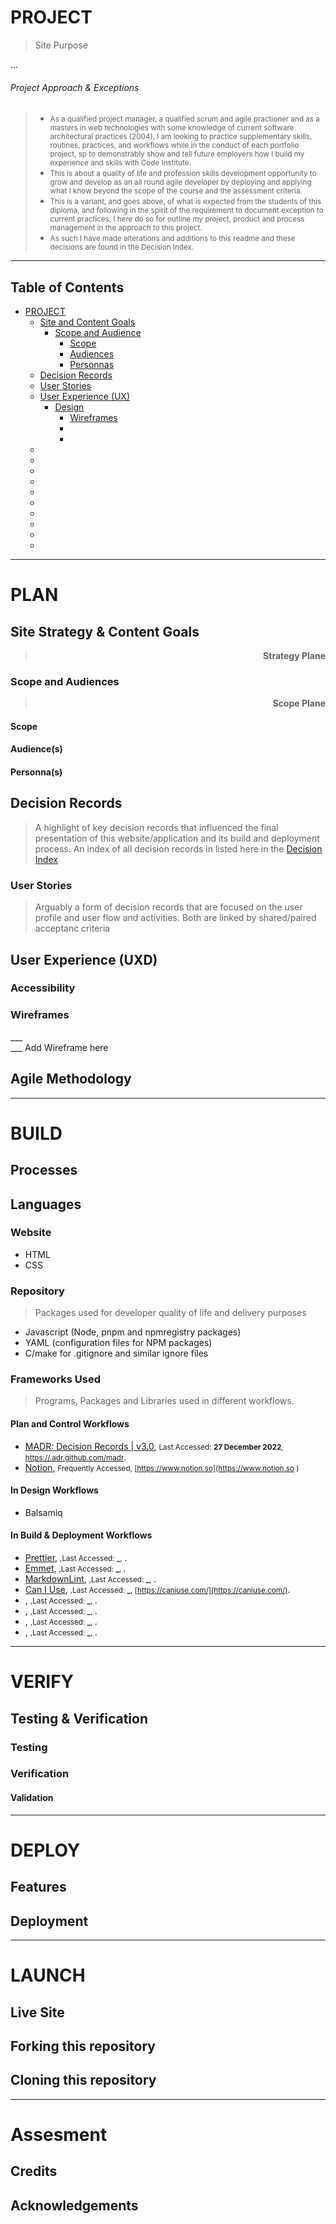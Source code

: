 # PROJECT

> Site Purpose

...

###### Project Approach & Exceptions

> - <small>As a qualified project manager, a qualified scrum and agile practioner and as a masters in web technologies with some knowledge of current software architectural practices (2004), I am looking to practice supplementary skills, routines, practices, and workflows while in the conduct of each portfolio project, sp to demonstrably show and tell future employers how I build my experience and skills with Code Institute.</small>
> - <small> This is about a quality of life and profession skills  development opportunity to grow and develop as an all round agile developer by deploying and applying what I know beyond the scope of the course and the assessment criteria.</small>
> -  <small>This is a variant, and goes above, of what is expected from the students of this diploma, and following in the spirit of the requirement to document exception to current practices, I here do so for outline my project, product and process management in the approach to this project.</small>
> - <small>As such I have made alterations and additions to this readme and these decisions are found in the Decision Index.</small>


---
## Table of Contents

- [PROJECT](# "About this project")
  - [Site and Content Goals](# "Statement of purpose and content strategy.")
    - [Scope and Audience](# "")
      - [Scope](# "")
      - [Audiences](# "")
      - [Personnas](# "")
  - [Decision Records](# "Using Markdown Any Decision Records; https://adr.github.com/madr")
  - [User Stories](# "User flow and journey through the webiste")
  - [User Experience (UX)](# "")
    - [Design](# "")
      - [Wireframes](# "Structure Plane: Information Architecture")
      - [](# "")
      - [](# "")
  - [](# "")
  - [](# "")
  - [](# "")
  - [](# "")
  - [](# "")
  - [](# "")
  - [](# "")
  - [](# "")
  - [](# "")
  - [](# "")

---
# PLAN
## Site Strategy & Content Goals
> <div style="text-align:right"><b>Strategy Plane</b></div>

### Scope and Audiences
> <div style="text-align:right"><b>Scope Plane</b></div>

#### Scope

#### Audience(s)

#### Personna(s)

## Decision Records
> A highlight of key decision records that influenced the final presentation of this website/application and its build and deployment process. An index of all decision records in listed here in the [Decision Index](/docs/decisions/index.md "Index of Decision Records")

### User Stories
> Arguably a form of decision records that are focused on the user profile and user flow and activities. Both are linked by shared/paired acceptanc criteria

## User Experience (UXD)

### Accessibility

### Wireframes

<detials>
<summary>___</summary>
___ Add Wireframe here
</detials>

## Agile Methodology

---
# BUILD

## Processes

## Languages

### Website

- HTML
- CSS

### Repository
> Packages used for developer quality of life and delivery purposes
- Javascript (Node, pnpm and npmregistry packages)
- YAML (configuration files for NPM packages)
- C/make for .gitignore and similar ignore files

### Frameworks Used
> Programs, Packages and Libraries used in different workflows.

#### Plan and Control Workflows

- [MADR: Decision Records | v3.0](https://.adr.github.com/ "Markdown Any Decision Records v3.0"), <small>Last Accessed: <b>27 December 2022</b>, [ https://.adr.github.com/madr](https://.adr.github.com/madr)</small>.
- [Notion](https://www.notion.so  "Notion: A highly customisable workspace for workflows, projects, and knowledge-bases etc"), <small>Frequently Accessed</b>, [https://www.notion.so](https://www.notion.so )</small>

#### In Design Workflows

- Balsamiq

#### In Build & Deployment Workflows

- [Prettier](https://www  ""), <small>,Last Accessed: <b>_</b>, []( "")</small>.
- [Emmet](https://www  ""), <small>,Last Accessed: <b>_</b>, []( "")</small>.
- [MarkdownLint](https://www  ""), <small>,Last Accessed: <b>_</b>, []( "")</small>.
- [Can I Use](https://caniuse.com/ "Can I Use:Browser support tables for modern web technologies"), <small>,Last Accessed: <b>_</b>, [https://caniuse.com/](https://caniuse.com/)</small>.
- [](https://www  ""), <small>,Last Accessed: <b>_</b>, []( "")</small>.
- [](https://www  ""), <small>,Last Accessed: <b>_</b>, []( "")</small>.
- [](https://www  ""), <small>,Last Accessed: <b>_</b>, []( "")</small>.
- [](https://www  ""), <small>,Last Accessed: <b>_</b>, []( "")</small>.


---
# VERIFY
## Testing & Verification

### Testing

### Verification

#### Validation

---
# DEPLOY

## Features

## Deployment


---
# LAUNCH

## Live Site

## Forking this repository

## Cloning this repository

---

# Assesment

## Credits

## Acknowledgements





